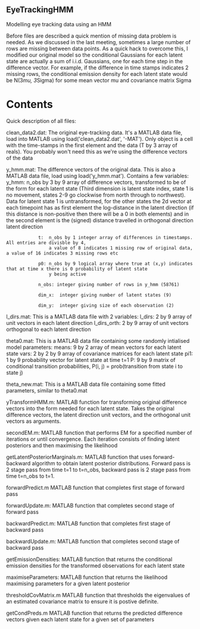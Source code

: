## EyeTrackingHMM

Modelling eye tracking data using an HMM

Before files are described a quick mention of missing data problem is needed. 
As we discussed in the last meeting, sometimes a large number of rows are missing between data points. 
As a quick hack to overcome this, I modified our original model so the conditional Gaussians for each latent state are actually 
a sum of i.i.d. Gaussians, one for each time step in the difference vector. 
For example, if the difference in time stamps indicates 2 missing rows, 
the conditional emission density for each latent state would be N(3*mu, 3*Sigma) for some mean vector mu and covariance matrix Sigma

# Contents

Quick description of all files:


clean_data2.dat:	The original eye-tracking data. It's a MATLAB data file, load into MATLAB using load('clean_data2.dat', '-MAT'). 
                    Only object is a cell with the time-stamps in the first element and the data (T by 3 array of reals). 
                    You probably won't need this as we're using the difference vectors of the data


y_hmm.mat:	The difference vectors of the original data. This is also a MATLAB data file, load using load('y_hmm.mat'). 
            Contains a few variables: 
                y_hmm:  n_obs by 3 by 9 array of difference vectors, transformed to be of the form 
                        for each latent state (Third dimension is latent state index, state 1 is no movement, 
                        states 2-9 go clockwise from north through to northwest). Data for latent state 1 is untransformed, 
                        for the other states the 2d vector at each timepoint has as first element the log-distance 
                        in the latent direction (if this distance is non-positive then there will be a 0 in both elements) 
                        and in the second element is the (signed) distance travelled in orthogonal direction latent direction
	
                t:  n_obs by 1 integer array of differences in timestamps. All entries are divisble by 4, 
                    a value of 8 indicates 1 missing row of original data, a value of 16 indicates 3 missing rows etc
	
                p0:	n_obs by 9 logical array where true at (x,y) indicates that at time x there is 0 probability of latent state 
                    y being active
	
                n_obs: integer giving number of rows in y_hmm (58761)
	
                dim_x:	integer giving number of latent states (9)
	
                dim_y:	integer giving size of each observation (2)

	
l_dirs.mat:	This is a MATLAB data file with 2 variables:
	l_dirs: 2 by 9 array of unit vectors in each latent direction
	l_dirs_orth: 2 by 9 array of unit vectors orthogonal to each latent direction


theta0.mat:	This is a MATLAB data file containing some randomly intialised model parameters:
	means:	9 by 2 array of mean vectors for each latent state
	vars:	2 by 2 by 9 array of covariance matrices for each latent state
	pi1:	1 by 9 probability vector for latent state at time t=1
	P:		9 by 9 matrix of conditional transition probabilities, P(i, j) = prob(transition from state i to state j)

theta_new.mat:	This is a MATLAB data file containing some fitted parameters, similar to theta0.mat

yTransformHMM.m:    MATLAB function for transforming original difference vectors into the form needed for each latent state. 
                    Takes the original difference vectors, the latent direction unit vectors, and the orthogonal 
                    unit vectors as arguments. 
                    
	
secondEM.m:	MATLAB function that performs EM for a specified number of iterations or until convergence. 
            Each iteration consists of finding latent posteriors and then maximising the likelihood


getLatentPosteriorMarginals.m:	MATLAB function that uses forward-backward algorithm to obtain latent posterior distributions. 
                                Forward pass is 2 stage pass from time t=1 to t=n_obs, backward pass is 2 stage pass from time t=n_obs to t=1.


forwardPredict.m	MATLAB function that completes first stage of forward pass


forwardUpdate.m:	MATLAB function that completes second stage of forward pass


backwardPredict.m:	MATLAB function that completes first stage of backward pass


backwardUpdate.m:	MATLAB function that completes second stage of backward pass


getEmissionDensities:	MATLAB function that returns the conditional emission densities for the transformed observations for each latent state


maximiseParameters:	MATLAB function that returns the likelihood maximising parameters for a given latent posterior


thresholdCovMatrix.m	MATLAB function that thresholds the eigenvalues of an estimated covariance matrix to ensure it is postive definite.


getCondPreds.m	MATLAB function that returns the predicted difference vectors given each latent state for a given set of parameters